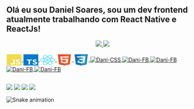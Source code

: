 ## Olá eu sou Daniel Soares, sou um dev frontend atualmente trabalhando com React Native e ReactJs!

<div align="center">
  <a href="https://github.com/eldanielsoares">
  <img height="180em" src="https://github-readme-stats.vercel.app/api?username=eldanielsoares&show_icons=true&theme=dracula&include_all_commits=true&count_private=true"/>
  <img height="180em" src="https://github-readme-stats.vercel.app/api/top-langs/?username=eldanielsoares&layout=compact&langs_count=7&theme=dracula"/>
</div>
  <div style="display: inline_block"><br>
  <img align="center" alt="Dani-Js" height="30" width="40" src="https://raw.githubusercontent.com/devicons/devicon/master/icons/javascript/javascript-plain.svg">
  <img align="center" alt="Dani-Ts" height="30" width="40" src="https://raw.githubusercontent.com/devicons/devicon/master/icons/typescript/typescript-plain.svg">
  <img align="center" alt="Dani-React" height="30" width="40" src="https://raw.githubusercontent.com/devicons/devicon/master/icons/react/react-original.svg">
  <img align="center" alt="Dani-HTML" height="30" width="40" src="https://raw.githubusercontent.com/devicons/devicon/master/icons/html5/html5-original.svg">
  <img align="center" alt="Dani-CSS" height="30" width="40" src="https://raw.githubusercontent.com/devicons/devicon/master/icons/css3/css3-original.svg">
  <img align="center" alt="Dani-CSS" height="30" width="40" src="https://cdn.jsdelivr.net/gh/devicons/devicon/icons/kotlin/kotlin-original.svg" />  
  <img  align="center" alt="Dani-FB" height="30" width="40" src="https://cdn.jsdelivr.net/gh/devicons/devicon/icons/firebase/firebase-plain.svg" />
  <img  align="center" alt="Dani-FB" height="30" width="40" src="https://cdn.jsdelivr.net/gh/devicons/devicon/icons/angularjs/angularjs-original.svg" />
  <img  align="center" alt="Dani-FB" height="30" width="40" src="https://cdn.jsdelivr.net/gh/devicons/devicon/icons/nodejs/nodejs-original.svg" />
   <img  align="center" alt="Dani-FB" height="30" width="40" src="https://cdn.jsdelivr.net/gh/devicons/devicon/icons/postgresql/postgresql-original.svg" />
   
 

   
  
</div>
  
 ##
 
<div> 
  <a href="https://instagram.com/eldanielsoares" target="_blank"><img src="https://img.shields.io/badge/-Instagram-%23E4405F?style=for-the-badge&logo=instagram&logoColor=white" target="_blank"></a>
  <a href = "mailto:danielsoares7717@gmail.com"><img src="https://img.shields.io/badge/-Gmail-%23333?style=for-the-badge&logo=gmail&logoColor=white" target="_blank"></a>
  <a href="https://www.linkedin.com/in/daniel-soares-2772261a3/" target="_blank"><img src="https://img.shields.io/badge/-LinkedIn-%230077B5?style=for-the-badge&logo=linkedin&logoColor=white" target="_blank"></a> 
   <a href="https://www.facebook.com/profile.php?id=100004184714219" target="_blank"><img src="https://img.shields.io/badge/Facebook-1877F2?style=for-the-badge&logo=facebook&logoColor=white" target="_blank"></a> 

 
![Snake animation](https://github.com/eldanielsoares/eldanielsoares/blob/output/github-contribution-grid-snake.svg)  
 
</div> 
  
 
